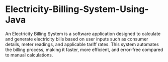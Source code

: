 # Electricity-Billing-System-Using-Java
An Electricity Billing System is a software application designed to calculate and generate electricity bills based on user inputs such as consumer details, meter readings, and applicable tariff rates. This system automates the billing process, making it faster, more efficient, and error-free compared to manual calculations.
